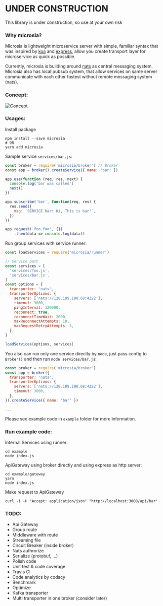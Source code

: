 # UNDER CONSTRUCTION
This library is under construction, so use at your own risk

### Why microsia?
Microsia is lightweight microservice server with simple, familiar syntax that was inspired by [koa](https://github.com/koajs/koa) and [express](https://github.com/expressjs/express),
allow you create transport layer for microservice as quick as possible.

Currently, microsia is building around [nats](https://github.com/nats-io/nats-server) as central messaging system.
Microsia also has local pubsub system, that allow services on same server communicate with each other fastest without remote messaging system (nats).


### Concept:
![Concept](https://i.imgur.com/U2NWxd5.jpg)

### Usages:
Install package
```
npm install --save microsia
# OR
yarn add microsia
```

Sample service `services/bar.js`:
```javascript
const broker = require('microsia/broker') // Broker
const app = broker().createService({ name: 'bar' })

app.use(function (req, res, next) {
  console.log('bar was called')
  next()
})

app.subscribe('bar', function(req, res) {
  res.send({
    msg: `SERVICE bar: Hi, This is bar!`,
  })
})

app.request('foo.foo', {})
    .then(data => console.log(data))
```

Run group services with service runner:
```javascript
const loadServices = require('microsia/runner')

// Service path
const services = [
  'services/foo.js',
  'services/bar.js',
]
const options = {
  transporter: 'nats',
  transporterOptions: {
    servers: ['nats://128.199.190.68:4222'],
    timeout: 3000,
    pingInterval: 120000,
    reconnect: true,
    reconnectTimeWait: 2000,
    maxReconnectAttempts: 10,
    maxRequestRetryAttempts: 3,
  },
}

loadServices(options, services)
```

You also can run only one service directly by `node`,
just pass config to `Broker()` and then run `node services/bar.js`:
```javascript
const broker = require('microsia/broker')
const app = broker({
  transporter: 'nats',
  transporterOptions: {
    servers: ['nats://128.199.190.68:4222'],
    timeout: 3000,
  },
}).createService({ name: 'bar' })

...
```

Please see example code in `example` folder for more information.

### Run example code:
Internal Services using runner:
```
cd example
node index.js
```

ApiGateway using broker directly and using express as http server:
```
cd example/gateway
yarn
node index.js
```

Make request to ApiGateway
```
curl -i -H "Accept: application/json" "http://localhost:3000/api/bar" 
```

### TODO:
- Api Gateway
- Group route
- Middleware with route
- Streaming file
- Circuit Breaker (inside broker)
- Nats authrorize
- Serialize (protobuf, ...)
- Polish code
- Unit test & code coverage
- Travis CI
- Code analytics by codacy
- Benchmark
- Optimize
- Kafka transporter
- Multi transporter in one broker (consider later)
